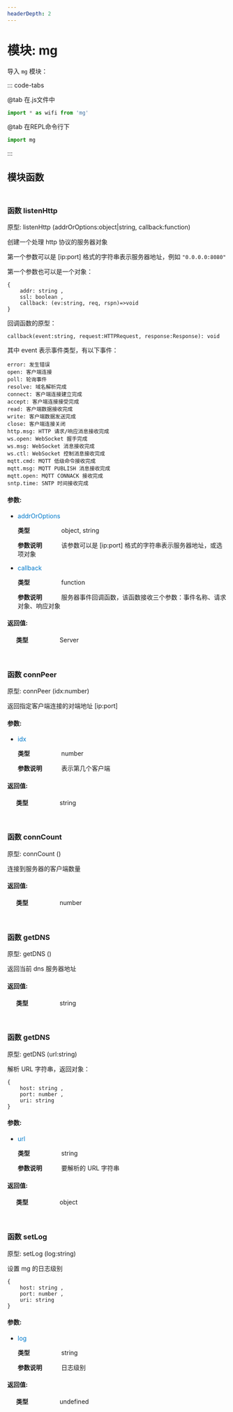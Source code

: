 ```yaml
---
headerDepth: 2
---
```


# 模块: mg

导入 `mg` 模块：

::: code-tabs

@tab 在.js文件中

```javascript
import * as wifi from 'mg'
```

@tab 在REPL命令行下

```javascript
import mg
```

:::

## 模块函数

<p style="height: 10px;margin:0px"></p>

### <span class='member-header function'></span> 函数  listenHttp

原型:  listenHttp (addrOrOptions:object|string, callback:function)

创建一个处理 http 协议的服务器对象

第一个参数可以是 [ip:port] 格式的字符串表示服务器地址，例如 `"0.0.0.0:8080"`

第一个参数也可以是一个对象：

```
{
    addr: string ,
    ssl: boolean ,
    callback: (ev:string, req, rspn)=>void
}
```

回调函数的原型：

```
callback(event:string, request:HTTPRequest, response:Response): void
```

其中 event 表示事件类型，有以下事件：

```
error: 发生错误
open: 客户端连接
poll: 轮询事件
resolve: 域名解析完成
connect: 客户端连接建立完成
accept: 客户端连接接受完成
read: 客户端数据接收完成
write: 客户端数据发送完成
close: 客户端连接关闭
http.msg: HTTP 请求/响应消息接收完成
ws.open: WebSocket 握手完成
ws.msg: WebSocket 消息接收完成
ws.ctl: WebSocket 控制消息接收完成
mqtt.cmd: MQTT 低级命令接收完成
mqtt.msg: MQTT PUBLISH 消息接收完成
mqtt.open: MQTT CONNACK 接收完成
sntp.time: SNTP 时间接收完成
```

#### 参数:

* <span style='color: #007acc'>addrOrOptions</span>

    <span style='display: inline-block; width:100px'>**类型**</span>object, string

    <span style='display: inline-block; width:100px'>**参数说明**</span>该参数可以是 [ip:port] 格式的字符串表示服务器地址，或选项对象

* <span style='color: #007acc'>callback</span>

    <span style='display: inline-block; width:100px'>**类型**</span>function

    <span style='display: inline-block; width:100px'>**参数说明**</span>服务器事件回调函数，该函数接收三个参数：事件名称、请求对象、响应对象


#### 返回值:

<span style='display: inline-block; width:100px;margin-left:20px'>**类型**</span>Server



<p style="height: 10px;margin:0px"></p>

<p style="height: 10px;margin:0px"></p>

### <span class='member-header function'></span> 函数  connPeer

原型:  connPeer (idx:number)

返回指定客户端连接的对端地址 [ip:port]

#### 参数:

* <span style='color: #007acc'>idx</span>

    <span style='display: inline-block; width:100px'>**类型**</span>number

    <span style='display: inline-block; width:100px'>**参数说明**</span>表示第几个客户端


#### 返回值:

<span style='display: inline-block; width:100px;margin-left:20px'>**类型**</span>string



<p style="height: 10px;margin:0px"></p>

<p style="height: 10px;margin:0px"></p>

### <span class='member-header function'></span> 函数  connCount

原型:  connCount ()

连接到服务器的客户端数量

#### 返回值:

<span style='display: inline-block; width:100px;margin-left:20px'>**类型**</span>number



<p style="height: 10px;margin:0px"></p>

<p style="height: 10px;margin:0px"></p>

### <span class='member-header function'></span> 函数  getDNS

原型:  getDNS ()

返回当前 dns 服务器地址

#### 返回值:

<span style='display: inline-block; width:100px;margin-left:20px'>**类型**</span>string



<p style="height: 10px;margin:0px"></p>

<p style="height: 10px;margin:0px"></p>

### <span class='member-header function'></span> 函数  getDNS

原型:  getDNS (url:string)

解析 URL 字符串，返回对象：

```
{
    host: string ,
    port: number ,
    uri: string
}
```

#### 参数:

* <span style='color: #007acc'>url</span>

    <span style='display: inline-block; width:100px'>**类型**</span>string

    <span style='display: inline-block; width:100px'>**参数说明**</span>要解析的 URL 字符串


#### 返回值:

<span style='display: inline-block; width:100px;margin-left:20px'>**类型**</span>object



<p style="height: 10px;margin:0px"></p>

<p style="height: 10px;margin:0px"></p>

### <span class='member-header function'></span> 函数  setLog

原型:  setLog (log:string)

设置 mg 的日志级别

```
{
    host: string ,
    port: number ,
    uri: string
}
```

#### 参数:

* <span style='color: #007acc'>log</span>

    <span style='display: inline-block; width:100px'>**类型**</span>string

    <span style='display: inline-block; width:100px'>**参数说明**</span>日志级别


#### 返回值:

<span style='display: inline-block; width:100px;margin-left:20px'>**类型**</span>undefined



<p style="height: 10px;margin:0px"></p>

